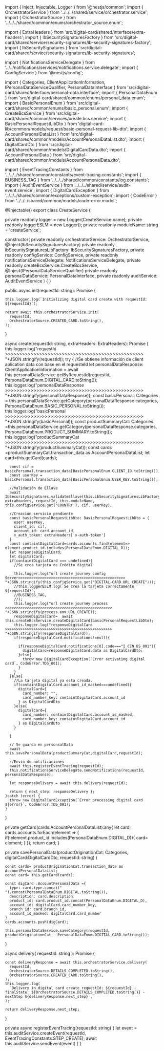 import { Inject, Injectable, Logger } from '@nestjs/common';
import { OrchestratorService } from '../../../shared/service/orchestrator.service';
import { OrchestratorSource } from '../../../shared/common/enums/orchestrator_source.enum';

import { ExtraHeaders } from 'src/digital-card/shared/interface/extra-headers';
import { IbSecuritySignaturesFactory } from 'src/digital-card/shared/service/security-signatures/ib-security-signatures-factory';
import { IbSecuritySignatures } from 'src/digital-card/shared/service/security-signatures/ib-security-signatures';

import { NotificationsServiceDelegate } from '../../notifications/services/notifications.service.delegate';
import { ConfigService } from '@nestjs/config';

import { Categories, ClientApplicationInformation, IPersonalDataServiceQualifier, PersonalDataInterface } from 'src/digital-card/shared/interface/personal-data.interface';
import { PersonalDataEnum } from 'src/digital-card/shared/common/enums/personal_data.enum';
import { BasicPersonalEnum } from 'src/digital-card/shared/common/enums/basic_personal.enum';
import { CreateBcsService } from 'src/digital-card/shared/common/services/create.bcs.service';
import { BasicPersonalRequestLibDto } from 'digital-card-lib/common/models/request/basic-personal-request-lib-dto';
import { AccountPersonalDataList } from 'src/digital-card/shared/common/models/AccountPersonalDataList.dto';
import { DigitalCardDto } from 'src/digital-card/shared/common/models/DigitalCardData.dto';
import { AccountPersonalData } from 'src/digital-card/shared/common/models/AccountPersonalData.dto';

import { EventTracingConstants } from '../../../shared/common/constants/event-tracing.constants';
import { BUSINESS_TAG } from '../../../shared/common/constants/log.constants';
import { AuditEventService } from '../../../shared/service/audit-event.service';
import { DigitalCardException } from '../../../shared/common/exceptions/custom-exception';
import { CodeError } from '../../../shared/common/models/code-error.model';



@Injectable()
export class CreateService {

  private readonly logger = new Logger(CreateService.name);
  private readonly loggerESLM = new Logger();
  private readonly moduleName: string = 'createService';



  constructor(
    private readonly orchestratorService: OrchestratorService,
    @Inject(IbSecuritySignaturesFactory) private readonly ibSecuritySignaturesLibFactory: IbSecuritySignaturesFactory,
    private readonly configService: ConfigService,
    private readonly notificationsServiceDelegate: NotificationsServiceDelegate,
    private readonly createBcsService:CreateBcsService,
    @Inject(IPersonalDataServiceQualifier) private readonly personalDataService: PersonalDataInterface,
    private readonly auditService: AuditEventService
  ) {
  }

  public async init(requestId: string): Promise<Object> {

    this.logger.log(`Initializing digital card create with requestId: ${requestId}`);

    return await this.orchestratorService.init(
      requestId,
      OrchestratorSource.CREATED_CARD.toString(),
    );
  }

  async create(requestId: string, extraHeaders: ExtraHeaders): Promise<any> {
    this.logger.log("requestId >>>>>>>>>>>>>>>>>>>>>>>>>>>>>>>>>>>>>>>>>>>>>>>>>   "+JSON.stringify(requestId));
    try {
      //Se obtiene información de client aplication data con base en el requesteId
      let personalDataResponse: ClientApplicationInformation = await this.personalDataService.getByRequestId(requestId, PersonalDataEnum.DIGITAL_CARD.toString());
      this.logger.log("personalDataResponse >>>>>>>>>>>>>>>>>>>>>>>>>>>>>>>>>>>>>>>>>>>>>>>>>   "+JSON.stringify(personalDataResponse));
      const basicPersonal: Categories = this.personalDataService.getCategory(personalDataResponse.categories, PersonalDataEnum.BASIC_PERSONAL.toString());
      this.logger.log("basicPersonal >>>>>>>>>>>>>>>>>>>>>>>>>>>>>>>>>>>>>>>>>>>>>>>>>   "+JSON.stringify(basicPersonal));
      const productSummaryCat: Categories =this.personalDataService.getCategory(personalDataResponse.categories, PersonalDataEnum.PRODUCT_SUMMARY.toString());
      this.logger.log("productSummaryCat >>>>>>>>>>>>>>>>>>>>>>>>>>>>>>>>>>>>>>>>>>>>>>>>>   "+JSON.stringify(productSummaryCat));
      const cards =productSummaryCat.transaction_data as AccountPersonalDataList;
      let card=this.getCard(cards);


      const cif = basicPersonal.transaction_data[BasicPersonalEnum.CLIENT_ID.toString()];
      const userKey = basicPersonal.transaction_data[BasicPersonalEnum.USER_KEY.toString()];

      //Validación de Ellave
      await IbSecuritySignatures.validateEllave(this.ibSecuritySignaturesLibFactory, extraHeaders, requestId, this.moduleName, this.configService.get('COUNTRY'), cif, userKey);

      //Creación servicio pendiente
      const basicPersonalRequestLibDto: BasicPersonalRequestLibDto = {
        user: userKey,
        client_id: cif,
        account_id: card.account_id,
        x_auth_token: extraHeaders['x-auth-token']
      }
      const containtDigitalCard=cards.accounts.find(element=> element.product_id.includes(PersonalDataEnum.DIGITAL_D));
      let responseDigitalCard;
      let digitalCard;
      if(containtDigitalCard === undefined){
        //Se crea tarjeta de Crédito digital

        this.logger.log("url create journey config Server>>>>>>>>>>>>>>>>>>>>>>>>>>>>>>>>>>>>>>>>>>>>>>>>>   "+JSON.stringify(this.configService.get("DIGITAL-CARD.URL_CREATE")));
        //this.loggerESLM.log(`Se crea la tarjeta correctamente ${requestId}`,
        //BUSINESS_TAG,
        //);
        this.logger.log("url create journey process >>>>>>>>>>>>>>>>>>>>>>>>>>>>>>>>>>>>>>>>>>>>>>>>>   "+JSON.stringify(process.env.URL_CREATE));
        responseDigitalCard=  await this.createBcsService.createDigitalCard(basicPersonalRequestLibDto);
        this.logger.log("responseDigitalCard >>>>>>>>>>>>>>>>>>>>>>>>>>>>>>>>>>>>>>>>>>>>>>>>>   "+JSON.stringify(responseDigitalCard));
        if(responseDigitalCard.notifications!=null){

          if(responseDigitalCard.notifications[0].code==="I_CEN_BS_001"){
            digitalCard=responseDigitalCard.data as DigitalCardDto;
          }else{
            throw new DigitalCardException(`Error activating digital card`, CodeError.TDG_001);
          }
        }
      }else{
        //La tarjeta digital ya esta creada.
        if(containtDigitalCard.account_id_masked===undefined){
          digitalCard={
            card_number: "",
            card_number_key: containtDigitalCard.account_id
          } as DigitalCardDto
        }else{
          digitalCard={
            card_number: containtDigitalCard.account_id_masked,
            card_number_key: containtDigitalCard.account_id
          } as DigitalCardDto
        }

      }

      // Se guarda en personsalData
      await this.savePersonalData(productSummaryCat,digitalCard,requestId);

      //Envio de notificaciones
      await this.registerEventTracing(requestId);
      this.notificationsServiceDelegate.sendNotifications(requestId, personalDataResponse);

      let responseDelivery = await this.delivery(requestId);

      return { next_step: responseDelivery };
    }catch (error) {
      throw new DigitalCardException(`Error processing digital card ${error}`, CodeError.TDG_001);
    }
  }

  private getCard(cards:AccountPersonalDataList):any{
    let card;
    cards.accounts.forEach(element => {
      if(!element.product_id.includes(PersonalDataEnum.DIGITAL_D)){
        card= element;
      }
    });
    return card;
  }

  private savePersonalData(productOriginationCat: Categories, digitalCard:DigitalCardDto, requestId: string) {

    const cards= productOriginationCat.transaction_data as AccountPersonalDataList;
    const card= this.getCard(cards);

    const digCard :AccountPersonalData ={
      type: card.type.concat(" ").concat(PersonalDataEnum.DIGITAL.toString()),
      description: card.description,
      product_id: card.product_id.concat(PersonalDataEnum.DIGITAL_D),
      account_id: digitalCard.card_number_key,
      branch_id: card.branch_id,
      account_id_masked: digitalCard.card_number
    }
    cards.accounts.push(digCard);

    this.personalDataService.saveCategory(requestId, productOriginationCat,  PersonalDataEnum.DIGITAL_CARD.toString());
  }

  async delivery(
    requestId: string
  ): Promise<string> {

    const deliveryResponse = await this.orchestratorService.delivery(
      requestId,
      OrchestratorSource.DETAILS_COMPLETED.toString(),
      OrchestratorSource.CREATED_CARD.toString(),
    );
    this.logger.log(
      `Delivery in digital card create requestId: ${requestId} - finalState: ${OrchestratorSource.DETAILS_COMPLETED.toString()} - nextStep ${deliveryResponse.next_step}`,
    );

    return deliveryResponse.next_step;
  }

  private async registerEventTracing(requestId: string) {
    let event = this.auditService.createEvent(requestId, EventTracingConstants.STEP_CREATE);
    await this.auditService.sendEvent(event)
  }
}
